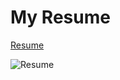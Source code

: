 # My Resume
<a href ="https://dhiraj73ray.github.io/My_Resume.pdf" target= "blank">Resume<a>

![Resume](https://github.com/Dhiraj73Ray/MyResume/assets/120560857/4d274f4d-8817-438b-b8da-1c054a9ed979)

